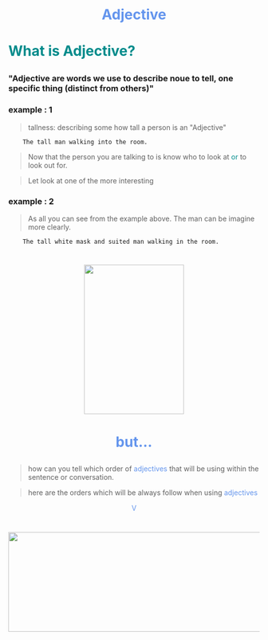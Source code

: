 # <p align="center" style="color:CornflowerBlue">Adjective</p>

# <p style="color:DarkCyan">What is Adjective?</p>

### "Adjective are words we use to describe noue to tell, one specific thing (distinct from others)"

### example : 1


> tallness: describing some how tall a person is an "Adjective"

```text
    The tall man walking into the room.
```

> Now that the person you are talking to is know who to look at <span style="color:DarkCyan">or</span> to look out for.


> Let look at one of the more interesting  

### example : 2

> As all you can see from the example above. The man can be imagine more clearly.
```text
    The tall white mask and suited man walking in the room.
```
<h1 align="center"><img  src="https://i.ibb.co/89KBk39/suit-white-mask.png"              style="object-fit:scale-down;width:200px;height:300px;"/></h1>

# <p align="center" style="color:CornflowerBlue">but...</p>

> how can you tell which order of <span style="color:CornflowerBlue">adjectives</span> that will be using within the sentence or conversation.

> here are the orders which will be always follow when using <span style="color:CornflowerBlue">adjectives</span>

<p align="center" style="color:CornflowerBlue">V</p>

<h1 align="center"><img  src="https://i.ibb.co/tcDfZm0/line-oa-chat-220513-215521.jpg"    style="object-fit:scale-down;width:6000px;height:200px;"/></h1>




